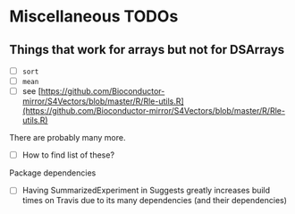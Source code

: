 # Miscellaneous TODOs

## Things that work for arrays but not for DSArrays

- [ ] `sort`
- [ ] `mean`
- [ ] see [https://github.com/Bioconductor-mirror/S4Vectors/blob/master/R/Rle-utils.R](https://github.com/Bioconductor-mirror/S4Vectors/blob/master/R/Rle-utils.R)

There are probably many more.

- [ ] How to find list of these?

Package dependencies

- [ ] Having SummarizedExperiment in Suggests greatly increases build times on Travis due to its many dependencies (and their dependencies)
